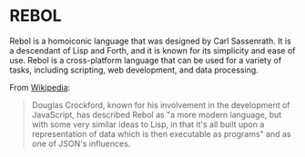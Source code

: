 # REBOL

Rebol is a homoiconic language that was designed by Carl Sassenrath. It is a descendant of Lisp and Forth, and it is known for its simplicity and ease of use. Rebol is a cross-platform language that can be used for a variety of tasks, including scripting, web development, and data processing.

From [Wikipedia](https://en.wikipedia.org/wiki/Rebol):

> Douglas Crockford, known for his involvement in the development of JavaScript, has described Rebol as "a more modern language, but with some very similar ideas to Lisp, in that it's all built upon a representation of data which is then executable as programs" and as one of JSON's influences.
